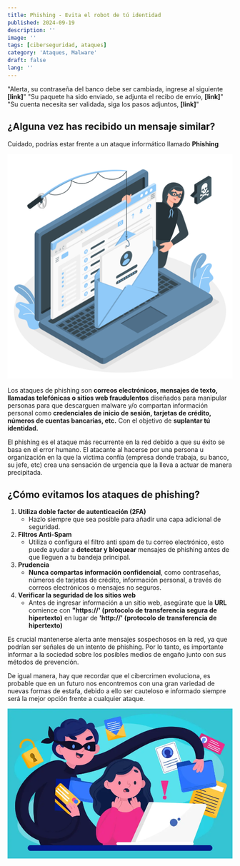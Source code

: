 ```yaml
---
title: Phishing - Evita el robot de tú identidad
published: 2024-09-19
description: ''
image: ''
tags: [ciberseguridad, ataques]
category: 'Ataques, Malware'
draft: false 
lang: ''
---
```


"Alerta, su contraseña del banco debe ser cambiada, ingrese al siguiente **[link]**"
"Su paquete ha sido enviado, se adjunta el recibo de envío, **[link]**"
"Su cuenta necesita ser validada, siga los pasos adjuntos, **[link]**"

## ¿Alguna vez has recibido un mensaje similar?

Cuidado, podrías estar frente a un ataque informático llamado **Phishing**

![ph1](img/Phishing%20account-amico.png)

Los ataques de phishing son **correos electrónicos, mensajes de texto, llamadas telefónicas o sitios web fraudulentos** diseñados para manipular personas para que descarguen malware y/o compartan información personal como **credenciales de inicio de sesión, tarjetas de crédito, números de cuentas bancarias, etc.** Con el objetivo de **suplantar tú identidad.**

El phishing es el ataque más recurrente en la red debido a que su éxito se basa en el error humano.
El atacante al hacerse por una persona u organización en la que la victima confía (empresa donde trabaja, su banco, su jefe, etc) crea una sensación de urgencia que la lleva a actuar de manera precipitada.

## ¿Cómo evitamos los ataques de phishing?

1. **Utiliza doble factor de autenticación (2FA)**
   - Hazlo siempre que sea posible para añadir una capa adicional de seguridad.
2. **Filtros Anti-Spam**
   - Utiliza o configura el filtro anti spam de tu correo electrónico, esto puede ayudar a **detectar y bloquear** mensajes de phishing antes de que lleguen a tu bandeja principal.
3. **Prudencia**
   - **Nunca compartas información confidencial**, como contraseñas, números de tarjetas de crédito, información personal, a través de correos electrónicos o mensajes no seguros.
4. **Verificar la seguridad de los sitios web**
   - Antes de ingresar información a un sitio web, asegúrate que la **URL** comience con **"https://' (protocolo de transferencia segura de hipertexto)** en lugar de **'http://' (protocolo de transferencia de hipertexto)**

Es crucial mantenerse alerta ante mensajes sospechosos en la red, ya que podrían ser señales de un intento de phishing. Por lo tanto, es importante informar a la sociedad sobre los posibles medios de engaño junto con sus métodos de prevención.

De igual manera, hay que recordar que el cibercrimen evoluciona, es probable que en un futuro nos encontremos con una gran variedad de nuevas formas de estafa, debido a ello ser cauteloso e informado siempre será la mejor opción frente a cualquier ataque.

![ph2](img/3844074.png)

